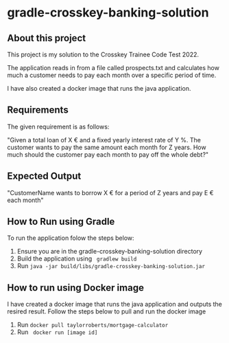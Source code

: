 # gradle-crosskey-banking-solution
## About this project
This project is my solution to the Crosskey Trainee Code Test 2022. 

The application reads in from a file called prospects.txt and calculates how much a customer needs to pay each month over a specific 
period of time.

I have also created a docker image that runs the java application.

## Requirements
The given requirement is as follows:

"Given a total loan of X € and a fixed yearly interest rate of Y %. The customer wants to pay the same amount
each month for Z years. How much should the customer pay each month to pay off the whole debt?"

## Expected Output
"CustomerName wants to borrow X € for a period of Z years and pay E € each month"

## How to Run using Gradle
To run the application folow the steps below:
1. Ensure you are in the gradle-crosskey-banking-solution directory
2. Build the application using ` gradlew build`
3. Run `java -jar build/libs/gradle-crosskey-banking-solution.jar`

## How to run using Docker image
I have created a docker image that runs the java application and outputs the resired result. Follow the steps below to pull and run the docker image
1. Run `docker pull taylorroberts/mortgage-calculator`
2. Run ` docker run [image id]`
